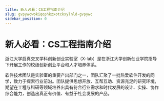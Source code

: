 ```yaml
---
title: 新人必看：CS工程指南介绍
slug: gvpywcwokiqophkzxotckxylnld-gvpywc
sidebar_position: 0
---
```



# 新人必看：CS工程指南介绍

   浙江大学启真交叉学科创新创业实验室（X-lab）是在浙江大学创新创业学院指导下开展工作的校级创新创业平台和人才培养体系。

软件技术团队是实验室的重要产出部门之一，团队汇聚了一批热爱软件开发的同学，致力于探索行业前沿。团队提供思想开放、互帮互助、资源充足的研究环境，期望在工程与科研等领域培养出具有符合行业需求和时代发展的设计、实操、协作综合能力，创造出真正有价值、有益于社会发展的产品。

